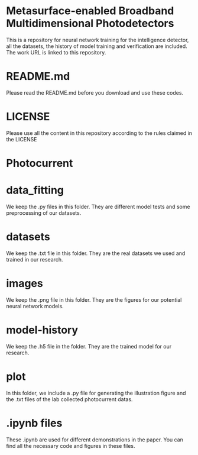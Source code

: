 # Metasurface-enabled Broadband Multidimensional Photodetectors 

This is a repository for neural network training for the intelligence detector, all the datasets, the history of model training and verification are included. The work URL is linked to this repository.


# README.md
Please read the README.md before you download and use these codes.

# LICENSE
Please use all the content in this repository according to the rules claimed in the LICENSE

# Photocurrent
  # data_fitting
  We keep the .py files in this folder. They are  different model tests and some preprocessing of our datasets.
  # datasets
  We keep the .txt file in this folder. They are the real datasets we used and trained in our research.
  # images
  We keep the .png file in this folder. They are the figures for our potential neural network models.
  # model-history
  We keep the .h5 file in the folder. They are the trained model for our research.
  # plot
  In this folder, we include a .py file for generating the illustration figure and the .txt files of the lab collected photocurrent datas.

# .ipynb files
  These .ipynb are used for different demonstrations in the paper. You can find  all the necessary code and figures in these files.
  
  
